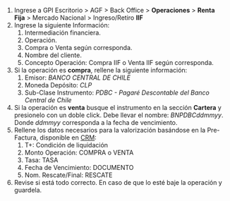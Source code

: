 1. Ingrese a GPI Escritorio > AGF > Back Office > **Operaciones** > **Renta Fija** > Mercado Nacional > Ingreso/Retiro **IIF**
2. Ingrese la siguiente Información:
   1. Intermediación financiera.
   2. Operación.
   3. Compra o Venta según corresponda.
   4. Nombre del cliente.
   5. Concepto Operación: Compra IIF o Venta IIF según corresponda.
3. Si la operación es **compra**, rellene la siguiente información:
   1. Emisor: *BANCO CENTRAL DE CHILE*
   2. Moneda Depósito: *CLP*
   3. Sub-Clase Instrumento: *PDBC - Pagaré Descontable del Banco Central de Chile*
4. Si la operación es **venta** busque el instrumento en la sección **Cartera** y presionelo con un doble click. Debe llevar el nombre: *BNPDBCddmmyy*. Donde *ddmmyy* corresponda a la fecha de vencimiento. 
5.  Rellene los datos necesarios para la valorización basándose en la Pre-Factura, disponible en [CRM](https://clientes.nevasa.cl/usuario/inicio-sesion/):
    1.  T+: Condición de liquidación
    2.  Monto Operación: COMPRA o VENTA
    3.  Tasa: TASA
    4.  Fecha de Vencimiento: DOCUMENTO
    5.  Nom. Rescate/Final: RESCATE
6. Revise si está todo correcto. En caso de que lo esté baje la operación y guardela.